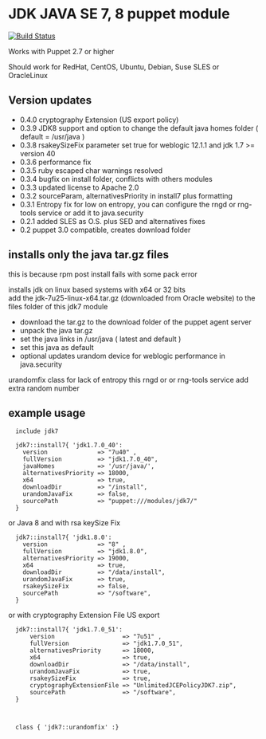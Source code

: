 JDK JAVA SE 7, 8 puppet module
============================== 
[![Build Status](https://travis-ci.org/biemond/biemond-jdk7.png)](https://travis-ci.org/biemond/biemond-jdk7)


Works with Puppet 2.7 or higher

Should work for RedHat, CentOS, Ubuntu, Debian, Suse SLES or OracleLinux 

Version updates
---------------
- 0.4.0 cryptography Extension (US export policy)
- 0.3.9 JDK8 support and option to change the default java homes folder ( default = /usr/java ) 
- 0.3.8 rsakeySizeFix parameter set true for weblogic 12.1.1 and jdk 1.7 >= version 40
- 0.3.6 performance fix
- 0.3.5 ruby escaped char warnings resolved
- 0.3.4 bugfix on install folder, conflicts with others modules
- 0.3.3 updated license to Apache 2.0
- 0.3.2 sourceParam, alternativesPriority in install7 plus formatting
- 0.3.1 Entropy fix for low on entropy, you can configure the rngd or rng-tools service or add it to java.security 
- 0.2.1 added SLES as O.S. plus SED and alternatives fixes
- 0.2 puppet 3.0 compatible, creates download folder


installs only the java tar.gz files
-----------------------------------
this is because rpm post install fails with some pack error

installs jdk on linux based systems with x64 or 32 bits   
add the jdk-7u25-linux-x64.tar.gz (downloaded from Oracle website) to the files folder of this jdk7 module

- download the tar.gz to the download folder of the puppet agent server
- unpack the java tar.gz
- set the java links in /usr/java ( latest and default ) 
- set this java as default
- optional updates urandom device for weblogic performance in java.security

urandomfix class for lack of entropy this rngd or or rng-tools service add extra random number  

example usage
-------------

	  include jdk7
	
	  jdk7::install7{ 'jdk1.7.0_40':
	    version              => "7u40" , 
	    fullVersion          => "jdk1.7.0_40",
	    javaHomes            => '/usr/java/',
	    alternativesPriority => 18000, 
	    x64                  => true,
	    downloadDir          => "/install",
	    urandomJavaFix       => false,
	    sourcePath           => "puppet:///modules/jdk7/"
	  }

or Java 8 and with rsa keySize Fix

      jdk7::install7{ 'jdk1.8.0':
        version              => "8" , 
        fullVersion          => "jdk1.8.0",
        alternativesPriority => 19000, 
        x64                  => true,
        downloadDir          => "/data/install",
        urandomJavaFix       => true,
        rsakeySizeFix        => false,
        sourcePath           => "/software",
      }

or with cryptography Extension File US export

	  jdk7::install7{ 'jdk1.7.0_51':
	      version                   => "7u51" , 
	      fullVersion               => "jdk1.7.0_51",
	      alternativesPriority      => 18000, 
	      x64                       => true,
	      downloadDir               => "/data/install",
	      urandomJavaFix            => true,
	      rsakeySizeFix             => true,
	      cryptographyExtensionFile => "UnlimitedJCEPolicyJDK7.zip",
	      sourcePath                => "/software",
	  }


	  
	  class { 'jdk7::urandomfix' :}
  
  
 
